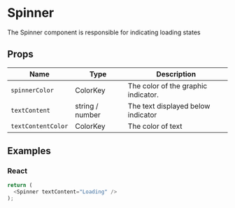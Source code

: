 # Spinner

The Spinner component is responsible for indicating loading states

## Props

| Name | Type | Description |
|-------------| ------------- | ----- |
| `spinnerColor` | ColorKey | The color of the graphic indicator. |
| `textContent` | string / number | The text displayed below indicator |
| `textContentColor` | ColorKey | The color of text |

## Examples

### React

```javascript
return (
  <Spinner textContent="Loading" />
);
```
